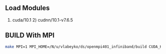 ## Load Modules

1) cuda/10.1   2) cudnn/10.1-v7.6.5

## BUILD With MPI

```bash
make MPI=1 MPI_HOME=/N/u/vlabeyko/ds/openmpi401_infiniband/build CUDA_HOME=/usr/local/cuda-10.1 NCCL_HOME=/usr
```


